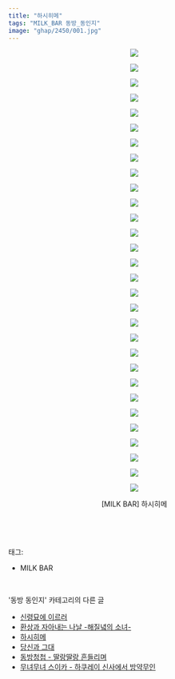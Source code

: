 ```yaml
---
title: "하시히메"
tags: "MILK_BAR 동방_동인지"
image: "ghap/2450/001.jpg"
---
```

<div class="article">
<p style="text-align: center; clear: none; float: none;"><img src="{{ site.nasurl }}/ghap/2450/001.jpg"/></p>
<p style="text-align: center; clear: none; float: none;"><img src="{{ site.nasurl }}/ghap/2450/002.jpg"/></p>
<p style="text-align: center; clear: none; float: none;"><img src="{{ site.nasurl }}/ghap/2450/003.jpg"/></p>
<p style="text-align: center; clear: none; float: none;"><img src="{{ site.nasurl }}/ghap/2450/004.jpg"/></p>
<p style="text-align: center; clear: none; float: none;"><img src="{{ site.nasurl }}/ghap/2450/005.jpg"/></p>
<p style="text-align: center; clear: none; float: none;"><img src="{{ site.nasurl }}/ghap/2450/006.jpg"/></p>
<p style="text-align: center; clear: none; float: none;"><img src="{{ site.nasurl }}/ghap/2450/007.jpg"/></p>
<p style="text-align: center; clear: none; float: none;"><img src="{{ site.nasurl }}/ghap/2450/008.jpg"/></p>
<p style="text-align: center; clear: none; float: none;"><img src="{{ site.nasurl }}/ghap/2450/009.jpg"/></p>
<p style="text-align: center; clear: none; float: none;"><img src="{{ site.nasurl }}/ghap/2450/010.jpg"/></p>
<p style="text-align: center; clear: none; float: none;"><img src="{{ site.nasurl }}/ghap/2450/011.jpg"/></p>
<p style="text-align: center; clear: none; float: none;"><img src="{{ site.nasurl }}/ghap/2450/012.jpg"/></p>
<p style="text-align: center; clear: none; float: none;"><img src="{{ site.nasurl }}/ghap/2450/013.jpg"/></p>
<p style="text-align: center; clear: none; float: none;"><img src="{{ site.nasurl }}/ghap/2450/014.jpg"/></p>
<p style="text-align: center; clear: none; float: none;"><img src="{{ site.nasurl }}/ghap/2450/015.jpg"/></p>
<p style="text-align: center; clear: none; float: none;"><img src="{{ site.nasurl }}/ghap/2450/016.jpg"/></p>
<p style="text-align: center; clear: none; float: none;"><img src="{{ site.nasurl }}/ghap/2450/017.jpg"/></p>
<p style="text-align: center; clear: none; float: none;"><img src="{{ site.nasurl }}/ghap/2450/018.jpg"/></p>
<p style="text-align: center; clear: none; float: none;"><img src="{{ site.nasurl }}/ghap/2450/019.jpg"/></p>
<p style="text-align: center; clear: none; float: none;"><img src="{{ site.nasurl }}/ghap/2450/020.jpg"/></p>
<p style="text-align: center; clear: none; float: none;"><img src="{{ site.nasurl }}/ghap/2450/021.jpg"/></p>
<p style="text-align: center; clear: none; float: none;"><img src="{{ site.nasurl }}/ghap/2450/022.jpg"/></p>
<p style="text-align: center; clear: none; float: none;"><img src="{{ site.nasurl }}/ghap/2450/023.jpg"/></p>
<p style="text-align: center; clear: none; float: none;"><img src="{{ site.nasurl }}/ghap/2450/024.jpg"/></p>
<p style="text-align: center; clear: none; float: none;"><img src="{{ site.nasurl }}/ghap/2450/025.jpg"/></p>
<p style="text-align: center; clear: none; float: none;"><img src="{{ site.nasurl }}/ghap/2450/026.jpg"/></p>
<p style="text-align: center; clear: none; float: none;"><img src="{{ site.nasurl }}/ghap/2450/027.jpg"/></p>
<p style="text-align: center; clear: none; float: none;"><img src="{{ site.nasurl }}/ghap/2450/028.jpg"/></p>
<p style="text-align: center; clear: none; float: none;"><img src="{{ site.nasurl }}/ghap/2450/029.jpg"/></p>
<p style="text-align: center; clear: none; float: none;"><img src="{{ site.nasurl }}/ghap/2450/030.jpg"/></p>
<p style="text-align: center; clear: none; float: none;">[MILK BAR] 하시히메</p>
<p><br/></p>
</div><br/>
<div class="tagTrail">
<p>태그: </p>
<ul>
<li>MILK BAR</li>
</ul>
</div><br/>
<div class="another">
<p>'동방 동인지' 카테고리의 다른 글</p>
<ul>
<li><a href="/2016-10-05-ghap_2452">신령묘에 이르러</a></li>
<li><a href="/2016-10-05-ghap_2451">환상과 자아내는 나날 -해질녘의 소녀-</a></li>
<li><a href="/2016-10-05-ghap_2450">하시히메</a></li>
<li><a href="/2016-10-05-ghap_2449">당신과 그대</a></li>
<li><a href="/2016-10-04-ghap_2447">동방청첩 - 딸랑딸랑 흔들리며</a></li>
<li><a href="/2016-10-04-ghap_2446">무녀무녀 스이카 - 하쿠레이 신사에서 방약무인</a></li>
</ul>
</div><br/>
<div class="cb_module cb_fluid">
<div class="cb_wrt cb_profile">
</div><!-- commentList close -->
</div><br/>

